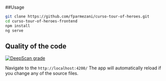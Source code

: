 ##Usage

```bash
git clone https://github.com/fparmezani/curso-tour-of-heroes.git
cd curso-tour-of-heroes-frontend
npm install
ng serve
```

## Quality of the code

[![DeepScan grade](https://deepscan.io/api/teams/21477/projects/24891/branches/770691/badge/grade.svg)](https://deepscan.io/dashboard#view=project&tid=21477&pid=24891&bid=770691)


Navigate to the `http://localhost:4200/` The app will automatically reload if you change any of the source files.

